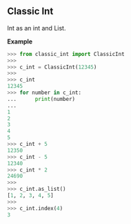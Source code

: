## Classic Int

Int as an int and List.

**Example**
```python
>>> from classic_int import ClassicInt
>>>
>>> c_int = ClassicInt(12345)
>>>
>>> c_int
12345
>>> for number in c_int:
...      print(number)
...
1
2
3
4
5
>>> c_int + 5
12350
>>> c_int - 5
12340
>>> c_int * 2
24690
>>>
>>> c_int.as_list()
[1, 2, 3, 4, 5]
>>>
>>> c_int.index(4)
3
```

